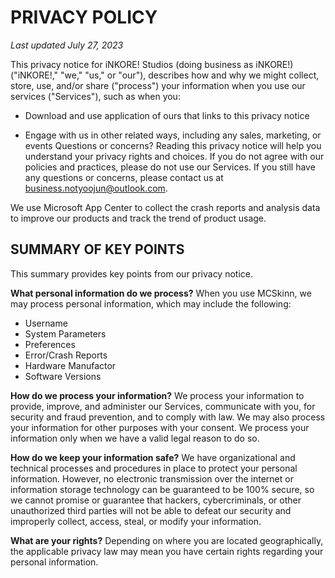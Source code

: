 # PRIVACY POLICY

*Last updated July 27, 2023*

This privacy notice for iNKORE! Studios (doing business as iNKORE!) ("iNKORE!," "we," "us," or "our"), describes how and why we might collect, store, use, and/or share ("process") your information when you use our services ("Services"), such as when you:

- Download and use application of ours that links to this privacy notice

- Engage with us in other related ways, including any sales, marketing, or events
Questions or concerns? Reading this privacy notice will help you understand your privacy rights and choices. If you do not agree with our policies and practices, please do not use our Services. If you still have any questions or concerns, please contact us at business.notyoojun@outlook.com.

We use Microsoft App Center to collect the crash reports and analysis data to improve our products and track the trend  of product usage.


## SUMMARY OF KEY POINTS

This summary provides key points from our privacy notice.

**What personal information do we process?** When you use MCSkinn, we may process personal information, which may include the following: 

- Username
- System Parameters
- Preferences
- Error/Crash Reports
- Hardware Manufactor
- Software Versions

**How do we process your information?** We process your information to provide, improve, and administer our Services, communicate with you, for security and fraud prevention, and to comply with law. We may also process your information for other purposes with your consent. We process your information only when we have a valid legal reason to do so. 

**How do we keep your information safe?** We have organizational and technical processes and procedures in place to protect your personal information. However, no electronic transmission over the internet or information storage technology can be guaranteed to be 100% secure, so we cannot promise or guarantee that hackers, cybercriminals, or other unauthorized third parties will not be able to defeat our security and improperly collect, access, steal, or modify your information.

**What are your rights?** Depending on where you are located geographically, the applicable privacy law may mean you have certain rights regarding your personal information. 
